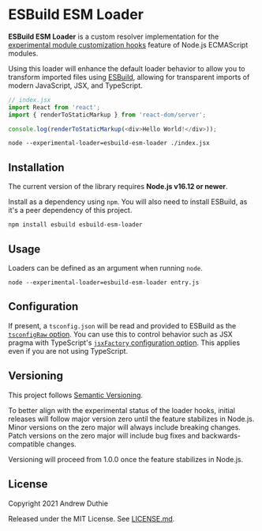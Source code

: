# ESBuild ESM Loader

**ESBuild ESM Loader** is a custom resolver implementation for the [experimental module customization hooks](https://nodejs.org/docs/latest/api/module.html#customization-hooks) feature of Node.js ECMAScript modules.

Using this loader will enhance the default loader behavior to allow you to transform imported files using [ESBuild](https://esbuild.github.io/), allowing for transparent imports of modern JavaScript, JSX, and TypeScript.

```js
// index.jsx
import React from 'react';
import { renderToStaticMarkup } from 'react-dom/server';

console.log(renderToStaticMarkup(<div>Hello World!</div>));
```

```
node --experimental-loader=esbuild-esm-loader ./index.jsx
```

## Installation

The current version of the library requires **Node.js v16.12 or newer**.

Install as a dependency using `npm`. You will also need to install ESBuild, as it's a peer dependency of this project.

```
npm install esbuild esbuild-esm-loader
```

## Usage

Loaders can be defined as an argument when running `node`.

```
node --experimental-loader=esbuild-esm-loader entry.js
```

## Configuration

If present, a `tsconfig.json` will be read and provided to ESBuild as the [`tsconfigRaw` option](https://esbuild.github.io/api/#tsconfig-raw). You can use this to control behavior such as JSX pragma with TypeScript's [`jsxFactory` configuration option](https://www.typescriptlang.org/tsconfig#jsxFactory). This applies even if you are not using TypeScript.

## Versioning

This project follows [Semantic Versioning](https://semver.org/).

To better align with the experimental status of the loader hooks, initial releases will follow major version zero until the feature stabilizes in Node.js. Minor versions on the zero major will always include breaking changes. Patch versions on the zero major will include bug fixes and backwards-compatible changes.

Versioning will proceed from 1.0.0 once the feature stabilizes in Node.js.

## License

Copyright 2021 Andrew Duthie

Released under the MIT License. See [LICENSE.md](./LICENSE.md).
